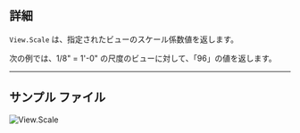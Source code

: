 ## 詳細
`View.Scale` は、指定されたビューのスケール係数値を返します。

次の例では、1/8" = 1'-0" の尺度のビューに対して、「96」の値を返します。
___
## サンプル ファイル

![View.Scale](./Revit.Elements.Views.View.Scale_img.jpg)
